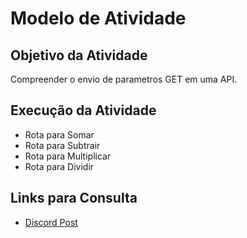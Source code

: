 # Modelo de Atividade

## Objetivo da Atividade

Compreender o envio de parametros GET em uma API.

## Execução da Atividade

- Rota para Somar
- Rota para Subtrair
- Rota para Multiplicar
- Rota para Dividir


## Links para Consulta

- [Discord Post](https://discordapp.com/channels/829882821559451659/842887128299208774/873331975887409183)
